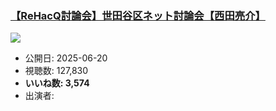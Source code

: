 ### [【ReHacQ討論会】世田谷区ネット討論会【西田亮介】](https://www.youtube.com/watch?v=A6JpwISAoos)
[![](https://img.youtube.com/vi/A6JpwISAoos/sddefault.jpg)](https://www.youtube.com/watch?v=A6JpwISAoos)
-   公開日: 2025-06-20
-   視聴数: 127,830
-   **いいね数: 3,574**
-   出演者: 
